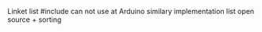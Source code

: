 Linket list
#include <list> can not use at Arduino
similary implementation list
open source + sorting
  
